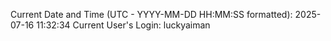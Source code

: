 Current Date and Time (UTC - YYYY-MM-DD HH:MM:SS formatted): 2025-07-16 11:32:34
Current User's Login: luckyaiman
